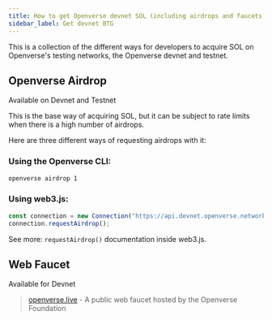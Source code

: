 ```yaml
---
title: How to get Openverse devnet SOL (including airdrops and faucets)
sidebar_label: Get devnet BTG
---
```



This is a collection of the different ways for developers to acquire SOL on Openverse's testing networks, the Openverse devnet and testnet.

## Openverse Airdrop

Available on Devnet and Testnet

This is the base way of acquiring SOL, but it can be subject to rate limits when there is a high number of airdrops.

Here are three different ways of requesting airdrops with it:

### Using the Openverse CLI:

```bash
openverse airdrop 1
```

### Using web3.js:

```js
const connection = new Connection("https://api.devnet.openverse.network");
connection.requestAirdrop();
```

See more: `requestAirdrop()` documentation inside web3.js.

## Web Faucet

Available for Devnet

> [openverse.live](https://openverse.live/faucet) - A public web faucet hosted by the Openverse Foundation